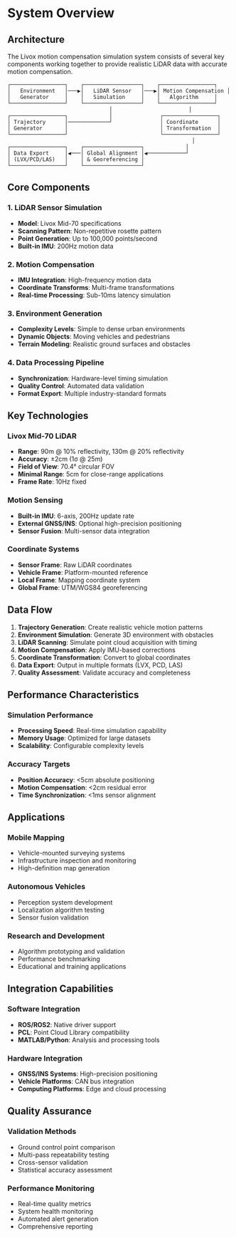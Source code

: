 # System Overview

## Architecture

The Livox motion compensation simulation system consists of several key components working together to provide realistic LiDAR data with accurate motion compensation.

```
┌─────────────────┐    ┌──────────────────┐    ┌─────────────────┐
│   Environment   │───▶│   LiDAR Sensor   │───▶│ Motion Compensation │
│   Generator     │    │   Simulation     │    │   Algorithm     │
└─────────────────┘    └──────────────────┘    └─────────────────┘
                                │                        │
┌─────────────────┐             │               ┌─────────────────┐
│ Trajectory      │─────────────┘               │ Coordinate      │
│ Generator       │                             │ Transformation  │
└─────────────────┘                             └─────────────────┘
                                                          │
┌─────────────────┐    ┌──────────────────┐             │
│ Data Export     │◀───│ Global Alignment │◀────────────┘
│ (LVX/PCD/LAS)   │    │ & Georeferencing │
└─────────────────┘    └──────────────────┘
```

## Core Components

### 1. LiDAR Sensor Simulation
- **Model**: Livox Mid-70 specifications
- **Scanning Pattern**: Non-repetitive rosette pattern
- **Point Generation**: Up to 100,000 points/second
- **Built-in IMU**: 200Hz motion data

### 2. Motion Compensation
- **IMU Integration**: High-frequency motion data
- **Coordinate Transforms**: Multi-frame transformations
- **Real-time Processing**: Sub-10ms latency simulation

### 3. Environment Generation
- **Complexity Levels**: Simple to dense urban environments
- **Dynamic Objects**: Moving vehicles and pedestrians
- **Terrain Modeling**: Realistic ground surfaces and obstacles

### 4. Data Processing Pipeline
- **Synchronization**: Hardware-level timing simulation
- **Quality Control**: Automated data validation
- **Format Export**: Multiple industry-standard formats

## Key Technologies

### Livox Mid-70 LiDAR
- **Range**: 90m @ 10% reflectivity, 130m @ 20% reflectivity
- **Accuracy**: ±2cm (1σ @ 25m)
- **Field of View**: 70.4° circular FOV
- **Minimal Range**: 5cm for close-range applications
- **Frame Rate**: 10Hz fixed

### Motion Sensing
- **Built-in IMU**: 6-axis, 200Hz update rate
- **External GNSS/INS**: Optional high-precision positioning
- **Sensor Fusion**: Multi-sensor data integration

### Coordinate Systems
- **Sensor Frame**: Raw LiDAR coordinates
- **Vehicle Frame**: Platform-mounted reference
- **Local Frame**: Mapping coordinate system
- **Global Frame**: UTM/WGS84 georeferencing

## Data Flow

1. **Trajectory Generation**: Create realistic vehicle motion patterns
2. **Environment Simulation**: Generate 3D environment with obstacles
3. **LiDAR Scanning**: Simulate point cloud acquisition with timing
4. **Motion Compensation**: Apply IMU-based corrections
5. **Coordinate Transformation**: Convert to global coordinates
6. **Data Export**: Output in multiple formats (LVX, PCD, LAS)
7. **Quality Assessment**: Validate accuracy and completeness

## Performance Characteristics

### Simulation Performance
- **Processing Speed**: Real-time simulation capability
- **Memory Usage**: Optimized for large datasets
- **Scalability**: Configurable complexity levels

### Accuracy Targets
- **Position Accuracy**: <5cm absolute positioning
- **Motion Compensation**: <2cm residual error
- **Time Synchronization**: <1ms sensor alignment

## Applications

### Mobile Mapping
- Vehicle-mounted surveying systems
- Infrastructure inspection and monitoring
- High-definition map generation

### Autonomous Vehicles
- Perception system development
- Localization algorithm testing
- Sensor fusion validation

### Research and Development
- Algorithm prototyping and validation
- Performance benchmarking
- Educational and training applications

## Integration Capabilities

### Software Integration
- **ROS/ROS2**: Native driver support
- **PCL**: Point Cloud Library compatibility
- **MATLAB/Python**: Analysis and processing tools

### Hardware Integration
- **GNSS/INS Systems**: High-precision positioning
- **Vehicle Platforms**: CAN bus integration
- **Computing Platforms**: Edge and cloud processing

## Quality Assurance

### Validation Methods
- Ground control point comparison
- Multi-pass repeatability testing
- Cross-sensor validation
- Statistical accuracy assessment

### Performance Monitoring
- Real-time quality metrics
- System health monitoring
- Automated alert generation
- Comprehensive reporting